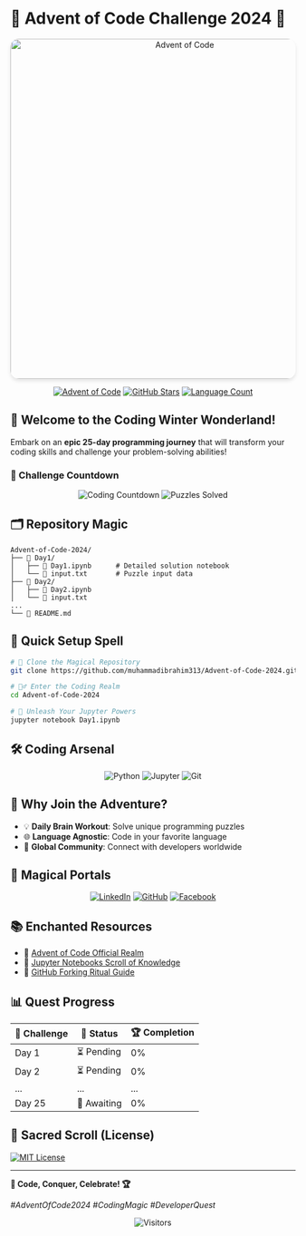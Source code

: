 # 🎄 Advent of Code Challenge 2024 🚀

<div align="center">
  <img src="https://wp.technologyreview.com/wp-content/uploads/2021/12/aoc-santa-hat.gif?w=1177" alt="Advent of Code" width="600" style="max-width: 100%; height: auto; border-radius: 15px; box-shadow: 0 4px 6px rgba(0,0,0,0.1);">
</div>

<div align="center">

[![Advent of Code](https://img.shields.io/badge/Advent%20of%20Code-2024-brightgreen?style=for-the-badge&logo=advent-of-code&logoColor=white)](https://adventofcode.com/)
[![GitHub Stars](https://img.shields.io/github/stars/muhammadibrahim313/Advent-of-Code-2024?style=for-the-badge&logo=github&color=yellow)](https://github.com/muhammadibrahim313/Advent-of-Code-2024/stargazers)
[![Language Count](https://img.shields.io/github/languages/count/muhammadibrahim313/Advent-of-Code-2024?style=for-the-badge&color=orange)](https://github.com/muhammadibrahim313/Advent-of-Code-2024)

</div>

## 🌟 Welcome to the Coding Winter Wonderland! 

Embark on an **epic 25-day programming journey** that will transform your coding skills and challenge your problem-solving abilities! 

### 📅 Challenge Countdown 

<div align="center">

![Coding Countdown](https://img.shields.io/badge/Days%20Remaining-25-red?style=for-the-badge)
![Puzzles Solved](https://img.shields.io/badge/Puzzles%20Solved-0/25-blue?style=for-the-badge)

</div>

## 🗂️ Repository Magic 

```
Advent-of-Code-2024/
├── 📂 Day1/
│   ├── 📓 Day1.ipynb      # Detailed solution notebook
│   └── 📄 input.txt       # Puzzle input data
├── 📂 Day2/
│   ├── 📓 Day2.ipynb
│   └── 📄 input.txt
...
└── 📄 README.md
```

## 🚀 Quick Setup Spell 

```bash
# 🔮 Clone the Magical Repository
git clone https://github.com/muhammadibrahim313/Advent-of-Code-2024.git

# 🧙‍♂️ Enter the Coding Realm
cd Advent-of-Code-2024

# 🌟 Unleash Your Jupyter Powers
jupyter notebook Day1.ipynb
```

## 🛠️ Coding Arsenal 

<div align="center">

![Python](https://img.shields.io/badge/-Python-3776AB?style=for-the-badge&logo=python&logoColor=white)
![Jupyter](https://img.shields.io/badge/-Jupyter-F37626?style=for-the-badge&logo=jupyter&logoColor=white)
![Git](https://img.shields.io/badge/-Git-F05032?style=for-the-badge&logo=git&logoColor=white)

</div>

## 🌈 Why Join the Adventure?

- 💡 **Daily Brain Workout**: Solve unique programming puzzles
- 🌐 **Language Agnostic**: Code in your favorite language
- 🤝 **Global Community**: Connect with developers worldwide

## 🔗 Magical Portals 

<div align="center">

[![LinkedIn](https://img.shields.io/badge/LinkedIn-blue?style=for-the-badge&logo=linkedin)](https://www.linkedin.com/in/ibrahimqasmi313/)
[![GitHub](https://img.shields.io/badge/GitHub-black?style=for-the-badge&logo=github)](https://github.com/muhammadibrahim313)
[![Facebook](https://img.shields.io/badge/Facebook-blue?style=for-the-badge&logo=facebook)](https://www.facebook.com/profile.php?id=61560872765839)

</div>

## 📚 Enchanted Resources

- 🎄 [Advent of Code Official Realm](https://adventofcode.com/)
- 📘 [Jupyter Notebooks Scroll of Knowledge](https://jupyter.org/documentation)
- 🍴 [GitHub Forking Ritual Guide](https://docs.github.com/en/get-started/quickstart/fork-a-repo)

## 📊 Quest Progress 

<div align="center">

| 🧩 Challenge | 📅 Status | 🏆 Completion |
|-------------|-----------|---------------|
| Day 1       | ⏳ Pending | 0% |
| Day 2       | ⏳ Pending | 0% |
| ... | ... | ... |
| Day 25      | 🔮 Awaiting | 0% |

</div>

## 📜 Sacred Scroll (License)

[![MIT License](https://img.shields.io/badge/License-MIT-green.svg)](LICENSE)

---

**🌟 Code, Conquer, Celebrate! 🏆**

*#AdventOfCode2024 #CodingMagic #DeveloperQuest*

<div align="center">
  <img src="https://visitor-badge.laobi.icu/badge?page_id=muhammadibrahim313.Advent-of-Code-2024" alt="Visitors">
</div>
